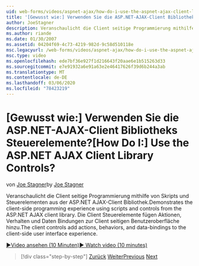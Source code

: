 ```yaml
---
uid: web-forms/videos/aspnet-ajax/how-do-i-use-the-aspnet-ajax-client-library-controls
title: '[Gewusst wie:] Verwenden Sie die ASP.NET-AJAX-Client Bibliotheks Steuerelemente? | Microsoft-Dokumentation'
author: JoeStagner
description: Veranschaulicht die Client seitige Programmierung mithilfe von Skripts und Steuerelementen aus der ASP.NET AJAX-Client Bibliothek. Die Client Steuerelemente fügen Aktionen hinzu, verhalteo...
ms.author: riande
ms.date: 01/30/2007
ms.assetid: 04204f69-4c73-4219-982d-9c58d510118e
msc.legacyurl: /web-forms/videos/aspnet-ajax/how-do-i-use-the-aspnet-ajax-client-library-controls
msc.type: video
ms.openlocfilehash: ede7bf36e927f1d216643f20aae6e1b515263d33
ms.sourcegitcommit: e7e91932a6e91a63e2e46417626f39d6b244a3ab
ms.translationtype: MT
ms.contentlocale: de-DE
ms.lasthandoff: 03/06/2020
ms.locfileid: "78423219"
---
```

# <a name="how-do-i-use-the-aspnet-ajax-client-library-controls"></a><span data-ttu-id="4dbfb-105">[Gewusst wie:] Verwenden Sie die ASP.NET-AJAX-Client Bibliotheks Steuerelemente?</span><span class="sxs-lookup"><span data-stu-id="4dbfb-105">[How Do I:] Use the ASP.NET AJAX Client Library Controls?</span></span>

<span data-ttu-id="4dbfb-106">von [Joe Stagner](https://github.com/JoeStagner)</span><span class="sxs-lookup"><span data-stu-id="4dbfb-106">by [Joe Stagner](https://github.com/JoeStagner)</span></span>

<span data-ttu-id="4dbfb-107">Veranschaulicht die Client seitige Programmierung mithilfe von Skripts und Steuerelementen aus der ASP.NET AJAX-Client Bibliothek.</span><span class="sxs-lookup"><span data-stu-id="4dbfb-107">Demonstrates the client-side programming experience using scripts and controls from the ASP.NET AJAX client library.</span></span> <span data-ttu-id="4dbfb-108">Die Client Steuerelemente fügen Aktionen, Verhalten und Daten Bindungen zur Client seitigen Benutzeroberfläche hinzu.</span><span class="sxs-lookup"><span data-stu-id="4dbfb-108">The client controls add actions, behaviors, and data-bindings to the client-side user interface experience.</span></span>

[<span data-ttu-id="4dbfb-109">&#9654;Video ansehen (10 Minuten)</span><span class="sxs-lookup"><span data-stu-id="4dbfb-109">&#9654; Watch video (10 minutes)</span></span>](https://channel9.msdn.com/Blogs/ASP-NET-Site-Videos/how-do-i-use-the-aspnet-ajax-client-library-controls)

> [!div class="step-by-step"]
> <span data-ttu-id="4dbfb-110">[Zurück](how-do-i-aspnet-ajax-enable-an-existing-web-service.md)
> [Weiter](how-do-i-use-an-aspnet-ajax-scriptmanagerproxy.md)</span><span class="sxs-lookup"><span data-stu-id="4dbfb-110">[Previous](how-do-i-aspnet-ajax-enable-an-existing-web-service.md)
[Next](how-do-i-use-an-aspnet-ajax-scriptmanagerproxy.md)</span></span>
